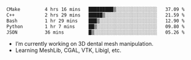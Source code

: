 <!--START_SECTION:waka-->

```txt
CMake         4 hrs 16 mins   █████████▒░░░░░░░░░░░░░░░   37.09 %
C++           2 hrs 29 mins   █████▒░░░░░░░░░░░░░░░░░░░   21.59 %
Bash          1 hr 29 mins    ███▒░░░░░░░░░░░░░░░░░░░░░   12.90 %
Python        1 hr 7 mins     ██▒░░░░░░░░░░░░░░░░░░░░░░   09.80 %
JSON          36 mins         █▒░░░░░░░░░░░░░░░░░░░░░░░   05.26 %
```

<!--END_SECTION:waka-->

<!--
**0x11111111/0x11111111** is a ✨ _special_ ✨ repository because its `README.md` (this file) appears on your GitHub profile.

Here are some ideas to get you started:

- 🔭 I’m currently working on ...
- 🌱 I’m currently learning ...
- 👯 I’m looking to collaborate on ...
- 🤔 I’m looking for help with ...
- 💬 Ask me about ...
- 📫 How to reach me: ...
- 😄 Pronouns: ...
- ⚡ Fun fact: ...
-->
- I’m currently working on 3D dental mesh manipulation.
- Learning MeshLib, CGAL, VTK, Libigl, etc.
